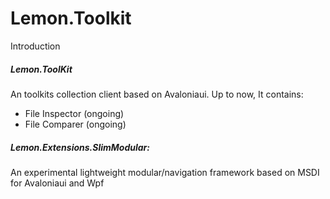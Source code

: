 # Lemon.Toolkit

Introduction
##### Lemon.ToolKit
An toolkits collection client based on Avaloniaui.
Up to now, It contains:
- File Inspector (ongoing)
- File Comparer (ongoing)
##### Lemon.Extensions.SlimModular:
An experimental lightweight modular/navigation framework based on MSDI for Avaloniaui and Wpf
